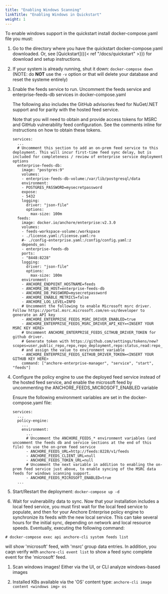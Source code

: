 ```yaml
---
title: "Enabling Windows Scanning"
linkTitle: "Enabling Windows in Quickstart"
weight: 1
---
```


To enable windows support in the quickstart install docker-compose.yaml file you must:

1. Go to the directory where you have the quickstart docker-compose.yaml downloaded. Or, see [Quickstart]({{< ref "/docs/quickstart" >}}) for download and setup instructions.

1. If your system is already running, shut it down: `docker-compose down` (NOTE: do **NOT** use the `-v` option or that will delete your database and reset the systeme entirely)

1. Enable the feeds service to run. Uncomment the feeds service and enterprise-feeds-db services in docker-compose.yaml

   The following also includes the GitHub advisories feed for NuGet/.NET support and for parity with the hosted feed service.

   Note that you will need to obtain and provide access tokens for MSRC and GitHub vulnerability feed configuration.  See the comments inline for instructions on how to obtain these tokens.


    ```
    services:
      ...
      # Uncomment this section to add an on-prem feed service to this deployment. This will incur first-time feed sync delay, but is included for completeness / review of enterprise service deployment options
      enterprise-feeds-db:
        image: "postgres:9"
        volumes:
        - enterprise-feeds-db-volume:/var/lib/postgresql/data
        environment:
        - POSTGRES_PASSWORD=mysecretpassword
        expose:
        - 5432
        logging:
          driver: "json-file"
          options:
            max-size: 100m
      feeds:
        image: docker.io/anchore/enterprise:v2.3.0
        volumes:
        - feeds-workspace-volume:/workspace
        - ./license.yaml:/license.yaml:ro
        #- ./config-enterprise.yaml:/config/config.yaml:z
        depends_on:
        - enterprise-feeds-db
        ports:
        - "8448:8228"
        logging:
          driver: "json-file"
          options:
            max-size: 100m
        environment:
        - ANCHORE_ENDPOINT_HOSTNAME=feeds
        - ANCHORE_DB_HOST=enterprise-feeds-db
        - ANCHORE_DB_PASSWORD=mysecretpassword
        - ANCHORE_ENABLE_METRICS=false
        - ANCHORE_LOG_LEVEL=INFO
        # Uncomment the following to enable Microsoft msrc driver. Follow https://portal.msrc.microsoft.com/en-us/developer to generate an API key
        - ANCHORE_ENTERPRISE_FEEDS_MSRC_DRIVER_ENABLED=true
        - ANCHORE_ENTERPRISE_FEEDS_MSRC_DRIVER_API_KEY=<INSERT YOUR MSRC KEY HERE>
        # Uncomment ANCHORE_ENTERPRISE_FEEDS_GITHUB_DRIVER_TOKEN for github driver.
        # Generate token with https://github.com/settings/tokens/new?scopes=user,public_repo,repo,repo_deployment,repo:status,read:repo_hook,read:org,read:public_key,read:gpg_key
        # and assign the value to environment variable
        - ANCHORE_ENTERPRISE_FEEDS_GITHUB_DRIVER_TOKEN=<INSERT YOUR GITHUB KEY HERE>
        command: ["anchore-enterprise-manager", "service", "start",  "feeds"]

    ```

1. Configure the policy engine to use the deployed feed service instead of the hosted feed service, and enable the microsoft feed by uncommenting the ANCHORE_FEEDS_MICROSOFT_ENABLED variable

    Ensure the following environment variables are set in the docker-compose.yaml file:

    ```
    services:
      ...
      policy-engine:
        ...
        environment:
          ...
          # Uncomment the ANCHORE_FEEDS_* environment variables (and uncomment the feeds db and service sections at the end of this file) to use the on-prem feed service
          - ANCHORE_FEEDS_URL=http://feeds:8228/v1/feeds
          - ANCHORE_FEEDS_CLIENT_URL=null
          - ANCHORE_FEEDS_TOKEN_URL=null
          # Uncomment the next variable in addition to enabling the on-prem feed service just above, to enable syncing of the MSRC data feeds for windows scanning support.
          - ANCHORE_FEEDS_MICROSOFT_ENABLED=true
      ...
    ```

1. Start/Restart the deployment: `docker-compose up -d`

1. Wait for vulnerability data to sync.  Now that your installation includes a local feed service, you must first wait for the local feed service to populate, and then for your Anchore Enterprise policy engine to synchronize its feeds with the new local service.  This can take several hours for the initial sync, depending on network and local resource speeds.  Eventually, executing the following command:

```
# docker-compose exec api anchore-cli system feeds list
```

will show 'microsoft' feed, with 'msrc' group data entries. In addition, you caqn verify with `anchore-cli event list` to show a feed sync complete event for the 'microsoft' feed.

1. Scan windows images! Either via the UI, or CLI analyze windows-based images

1. Installed KBs available via the 'OS' content type: `anchore-cli image content <windows img> os`
